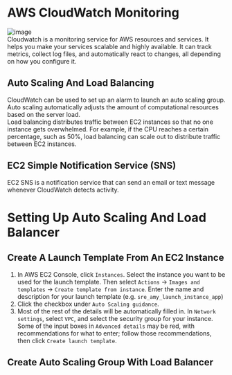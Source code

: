 # AWS CloudWatch Monitoring
![image](https://user-images.githubusercontent.com/88166874/132838647-78873ea4-51c1-410a-95cf-8bc5ca1cc5f7.png)  
Cloudwatch is a monitoring service for AWS resources and services. It helps you make your services scalable and highly available. It can track metrics, collect log files, and automatically react to changes, all depending on how you configure it.  
## Auto Scaling And Load Balancing
CloudWatch can be used to set up an alarm to launch an auto scaling group. Auto scaling automatically adjusts the amount of computational resources based on the server load.  
Load balancing distributes traffic between EC2 instances so that no one instance gets overwhelmed. For example, if the CPU reaches a certain percentage, such as 50%, load balancing can scale out to distribute traffic between EC2 instances.  
## EC2 Simple Notification Service (SNS)
EC2 SNS is a notification service that can send an email or text message whenever CloudWatch detects activity.  
# Setting Up Auto Scaling And Load Balancer  
## Create A Launch Template From An EC2 Instance
1. In AWS EC2 Console, click `Instances`. Select the instance you want to be used for the launch template. Then select `Actions` -> `Images and templates` -> `Create template from instance`. Enter the name and description for your launch template (e.g. `sre_amy_launch_instance_app`)
2. Click the checkbox under `Auto Scaling guidance`.
3. Most of the rest of the details will be automatically filled in. In `Network settings`, select `VPC`, and select the security group for your instance. Some of the input boxes in `Advanced details` may be red, with recommendations for what to enter; follow those recommendations, then click `Create launch template`.
## Create Auto Scaling Group With Load Balancer
